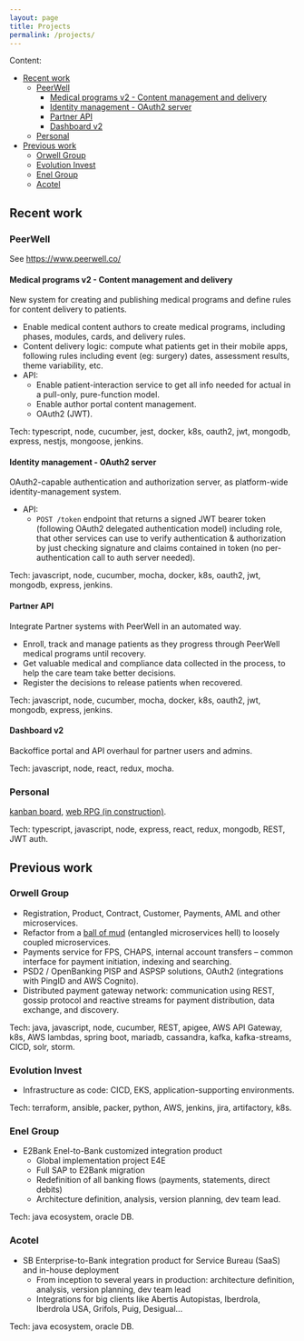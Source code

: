 ```yaml
---
layout: page
title: Projects
permalink: /projects/
---
```


Content:

- [Recent work](#recent-work)
  - [PeerWell](#peerwell)
    - [Medical programs v2 - Content management and delivery](#medical-programs-v2---content-management-and-delivery)
    - [Identity management - OAuth2 server](#identity-management---oauth2-server)
    - [Partner API](#partner-api)
    - [Dashboard v2](#dashboard-v2)
  - [Personal](#personal)
- [Previous work](#previous-work)
  - [Orwell Group](#orwell-group)
  - [Evolution Invest](#evolution-invest)
  - [Enel Group](#enel-group)
  - [Acotel](#acotel)

## Recent work

### PeerWell

See <https://www.peerwell.co/>

#### Medical programs v2 - Content management and delivery

New system for creating and publishing medical programs and define rules for content delivery to patients.

- Enable medical content authors to create medical programs, including phases, modules, cards, and delivery rules.
- Content delivery logic: compute what patients get in their mobile apps, following rules including event (eg: surgery) dates, assessment results, theme variability, etc.
- API:
  - Enable patient-interaction service to get all info needed for actual in a pull-only, pure-function model.
  - Enable author portal content management.
  - OAuth2 (JWT).

Tech: typescript, node, cucumber, jest, docker, k8s, oauth2, jwt, mongodb, express, nestjs, mongoose, jenkins.

#### Identity management - OAuth2 server

OAuth2-capable authentication and authorization server, as platform-wide identity-management system.

- API:
  - `POST /token` endpoint that returns a signed JWT bearer token (following OAuth2 delegated authentication model) including role, that other services can use to verify authentication & authorization by just checking signature and claims contained in token (no per-authentication call to auth server needed).

Tech: javascript, node, cucumber, mocha, docker, k8s, oauth2, jwt, mongodb, express, jenkins.

#### Partner API

Integrate Partner systems with PeerWell in an automated way.

- Enroll, track and manage patients as they progress through PeerWell medical programs until recovery.
- Get valuable medical and compliance data collected in the process, to help the care team take better decisions.
- Register the decisions to release patients when recovered.

Tech: javascript, node, cucumber, mocha, docker, k8s, oauth2, jwt, mongodb, express, jenkins.

#### Dashboard v2

Backoffice portal and API overhaul for partner users and admins.

Tech: javascript, node, react, redux, mocha.

### Personal

[kanban board](https://bs-kanban-board.herokuapp.com/), [web RPG (in construction)](https://github.com/terracota-p/bs-tabletop-rpg).

Tech: typescript, javascript, node, express, react, redux, mongodb, REST, JWT auth.

## Previous work

### Orwell Group

- Registration, Product, Contract, Customer, Payments, AML and other microservices.
- Refactor from a [ball of mud](https://en.wikipedia.org/wiki/Big_ball_of_mud) (entangled microservices hell) to loosely coupled microservices.
- Payments service for FPS, CHAPS, internal account transfers – common interface for payment initiation, indexing and searching.
- PSD2 / OpenBanking PISP and ASPSP solutions, OAuth2 (integrations with PingID and AWS Cognito).
- Distributed payment gateway network: communication using REST, gossip protocol and reactive streams for payment distribution, data exchange, and discovery.

Tech: java, javascript, node, cucumber, REST, apigee, AWS API Gateway, k8s, AWS lambdas, spring boot, mariadb, cassandra, kafka, kafka-streams, CICD, solr, storm.

### Evolution Invest

- Infrastructure as code: CICD, EKS, application-supporting environments.

Tech: terraform, ansible, packer, python, AWS, jenkins, jira, artifactory, k8s.

### Enel Group

- E2Bank Enel-to-Bank customized integration product
  - Global implementation project E4E
  - Full SAP to E2Bank migration
  - Redefinition of all banking flows (payments, statements, direct debits)
  - Architecture definition, analysis, version planning, dev team lead.

Tech: java ecosystem, oracle DB.

### Acotel

- SB Enterprise-to-Bank integration product for Service Bureau (SaaS) and in-house deployment
  - From inception to several years in production: architecture definition, analysis, version planning, dev team lead
  - Integrations for big clients like Abertis Autopistas, Iberdrola, Iberdrola USA, Grifols, Puig, Desigual...

Tech: java ecosystem, oracle DB.
